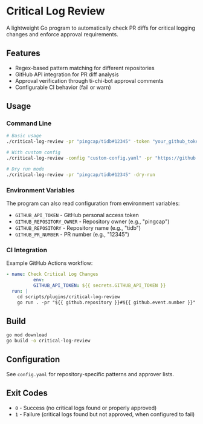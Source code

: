 # Critical Log Review

A lightweight Go program to automatically check PR diffs for critical logging changes and enforce approval requirements.

## Features

- Regex-based pattern matching for different repositories
- GitHub API integration for PR diff analysis
- Approval verification through ti-chi-bot approval comments
- Configurable CI behavior (fail or warn)

## Usage

### Command Line

```bash
# Basic usage
./critical-log-review -pr "pingcap/tidb#12345" -token "your_github_token"

# With custom config
./critical-log-review -config "custom-config.yaml" -pr "https://github.com/pingcap/tidb/pull/12345"

# Dry run mode
./critical-log-review -pr "pingcap/tidb#12345" -dry-run
```

### Environment Variables

The program can also read configuration from environment variables:

- `GITHUB_API_TOKEN` - GitHub personal access token
- `GITHUB_REPOSITORY_OWNER` - Repository owner (e.g., "pingcap")
- `GITHUB_REPOSITORY` - Repository name (e.g., "tidb")
- `GITHUB_PR_NUMBER` - PR number (e.g., "12345")

### CI Integration

Example GitHub Actions workflow:

```yaml
- name: Check Critical Log Changes
          env:
          GITHUB_API_TOKEN: ${{ secrets.GITHUB_API_TOKEN }}
  run: |
    cd scripts/plugins/critical-log-review
    go run . -pr "${{ github.repository }}#${{ github.event.number }}"
```

## Build

```bash
go mod download
go build -o critical-log-review
```

## Configuration

See `config.yaml` for repository-specific patterns and approver lists.

## Exit Codes

- `0` - Success (no critical logs found or properly approved)
- `1` - Failure (critical logs found but not approved, when configured to fail)
